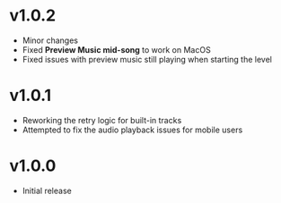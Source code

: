 # v1.0.2
- Minor changes
- Fixed **Preview Music mid-song** to work on MacOS
- Fixed issues with preview music still playing when starting the level
# v1.0.1
- Reworking the retry logic for built-in tracks
- Attempted to fix the audio playback issues for mobile users
# v1.0.0
- Initial release